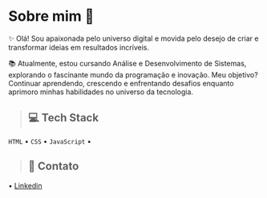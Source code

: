 # Sobre mim 🌻

✨ Olá! Sou apaixonada pelo universo digital e movida pelo desejo de criar e transformar ideias em resultados incríveis.

📚 Atualmente, estou cursando Análise e Desenvolvimento de Sistemas, explorando o fascinante mundo da programação e inovação. Meu objetivo? Continuar aprendendo, crescendo e enfrentando desafios enquanto aprimoro minhas habilidades no universo da tecnologia.

> ## 💻 Tech Stack
` HTML ` • `CSS` • `JavaScript` •

> ## 🤝 Contato
• [Linkedin](https://www.linkedin.com/in/hayra-luiza/)

